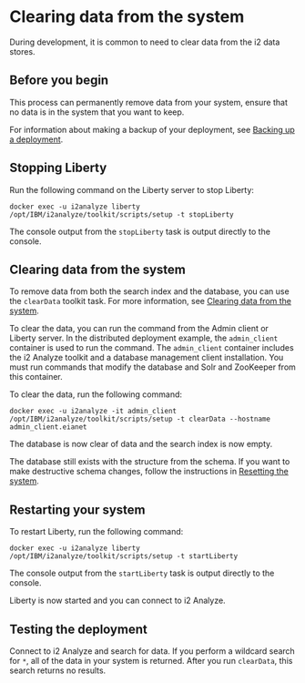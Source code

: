 # Clearing data from the system
During development, it is common to need to clear data from the i2 data stores.

## Before you begin
This process can permanently remove data from your system, ensure that no data is in the system that you want to keep.

For information about making a backup of your deployment, see [Backing up a deployment](https://www.ibm.com/support/knowledgecenter/SSXVTH_latest/com.ibm.i2.eia.go.live.doc/c_back_up_and_recovery.html).

## Stopping Liberty
Run the following command on the Liberty server to stop Liberty:
```
docker exec -u i2analyze liberty /opt/IBM/i2analyze/toolkit/scripts/setup -t stopLiberty
```
The console output from the `stopLiberty` task is output directly to the console.

## Clearing data from the system
To remove data from both the search index and the database, you can use the `clearData` toolkit task. For more information, see [Clearing data from the system](https://www.ibm.com/support/knowledgecenter/en/SSXVTH_latest/com.ibm.i2.eia.go.live.doc/t_clearing_data.html).

To clear the data, you can run the command from the Admin client or Liberty server. In the distributed deployment example, the `admin_client` container is used to run the command. The `admin_client` container includes the i2 Analyze toolkit and a database management client installation. You must run commands that modify the database and Solr and ZooKeeper from this container.

To clear the data, run the following command:
```
docker exec -u i2analyze -it admin_client /opt/IBM/i2analyze/toolkit/scripts/setup -t clearData --hostname admin_client.eianet
```
The database is now clear of data and the search index is now empty.

The database still exists with the structure from the schema. If you want to make destructive schema changes, follow the instructions in [Resetting the system](configure_system_reset.md).

## Restarting your system
To restart Liberty, run the following command:
```
docker exec -u i2analyze liberty /opt/IBM/i2analyze/toolkit/scripts/setup -t startLiberty
```
The console output from the `startLiberty` task is output directly to the console.

Liberty is now started and you can connect to i2 Analyze.

## Testing the deployment
Connect to i2 Analyze and search for data. If you perform a wildcard search for `*`, all of the data in your system is returned. After you run `clearData`, this search returns no results.
